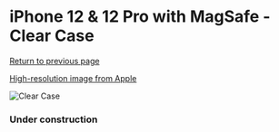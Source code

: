 # iPhone 12 & 12 Pro  with MagSafe - Clear Case

[Return to previous page](/iphone_12)

[High-resolution image from Apple](https://store.storeimages.cdn-apple.com/8756/as-images.apple.com/is/MHLM3?wid=4500&hei=4500&fmt=png)

<div style="width: 384px"><img src="/everypreview/MHLM3.png" alt="Clear Case"></div>

### Under construction
